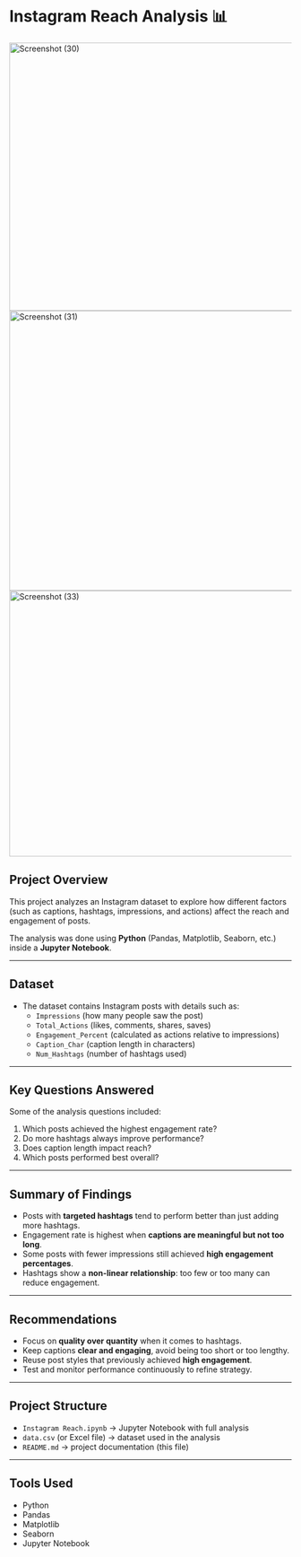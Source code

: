 # Instagram Reach Analysis 📊
<img width="724" height="478" alt="Screenshot (30)" src="https://github.com/user-attachments/assets/b4981aa4-5b84-4439-8a91-b24e74eace38" />
<img width="530" height="499" alt="Screenshot (31)" src="https://github.com/user-attachments/assets/cf87f0e1-8066-40a4-91d4-18115dc71401" />
<img width="697" height="474" alt="Screenshot (33)" src="https://github.com/user-attachments/assets/862fbc7c-0215-4fa2-b0c9-81d8efad5d57" />



## Project Overview
This project analyzes an Instagram dataset to explore how different factors (such as captions, hashtags, impressions, and actions) affect the reach and engagement of posts.  

The analysis was done using **Python** (Pandas, Matplotlib, Seaborn, etc.) inside a **Jupyter Notebook**.  

---

## Dataset
- The dataset contains Instagram posts with details such as:
  - `Impressions` (how many people saw the post)
  - `Total_Actions` (likes, comments, shares, saves)
  - `Engagement_Percent` (calculated as actions relative to impressions)
  - `Caption_Char` (caption length in characters)
  - `Num_Hashtags` (number of hashtags used)

---

## Key Questions Answered
Some of the analysis questions included:
1. Which posts achieved the highest engagement rate?
2. Do more hashtags always improve performance?
3. Does caption length impact reach?
4. Which posts performed best overall?

---

## Summary of Findings
- Posts with **targeted hashtags** tend to perform better than just adding more hashtags.
- Engagement rate is highest when **captions are meaningful but not too long**.
- Some posts with fewer impressions still achieved **high engagement percentages**.
- Hashtags show a **non-linear relationship**: too few or too many can reduce engagement.

---

## Recommendations
- Focus on **quality over quantity** when it comes to hashtags.  
- Keep captions **clear and engaging**, avoid being too short or too lengthy.  
- Reuse post styles that previously achieved **high engagement**.  
- Test and monitor performance continuously to refine strategy.  

---

## Project Structure
- `Instagram Reach.ipynb` → Jupyter Notebook with full analysis  
- `data.csv` (or Excel file) → dataset used in the analysis  
- `README.md` → project documentation (this file)

---

## Tools Used
- Python  
- Pandas  
- Matplotlib  
- Seaborn  
- Jupyter Notebook  



